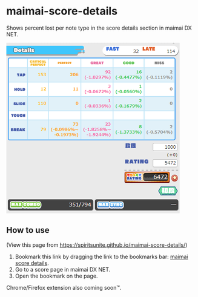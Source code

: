 # maimai-score-details

Shows percent lost per note type in the score details section in maimai DX NET.

![Example](screenshot.png)

## How to use

(View this page from <https://spiritsunite.github.io/maimai-score-details/>)

1. Bookmark this link by dragging the link to the bookmarks bar: [maimai score details](javascript:void(function(){if(['maimaidx-eng.com','maimaidx.jp'].indexOf(document.location.host)>=0&&(document.location.pathname.indexOf('/maimai-mobile/record/playlogDetail')>=0))document.body.appendChild(document.createElement('script')).src='https://spiritsunite.github.io/maimai-score-details/score-details.js'})();).
2. Go to a score page in maimai DX NET.
3. Open the bookmark on the page.

Chrome/Firefox extension also coming soon™.